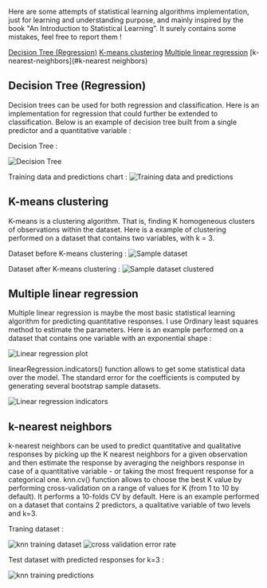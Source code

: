 Here are some attempts of statistical learning algorithms implementation, just for learning and understanding purpose, and mainly inspired by the book "An Introduction to Statistical Learning". It surely contains some mistakes, feel free to report them !

[Decision Tree (Regression)](#decision-tree-regression)
[K-means clustering](#k-means-clustering)
[Multiple linear regression](#multiple-linear-regression)
[k-nearest-neighbors](#k-nearest neighbors)

## Decision Tree (Regression)

Decision trees can be used for both regression and classification. Here is an implementation for regression that could further be extended to classification. Below is an example of decision tree built from a single predictor and a quantitative variable :

Decision Tree :

![Decision Tree](decisionTree/code1.png)

Training data and predictions chart :
![Training data and predictions](decisionTree/plot1.png)

## K-means clustering

K-means is a clustering algorithm. That is, finding K homogeneous clusters of observations within the dataset. Here is a example of clustering performed on a dataset that contains two variables, with k = 3.

Dataset before K-means clustering :
![Sample dataset](kmeans/plot1.png)

Dataset after K-means clustering :
![Sample dataset clustered](kmeans/plot2.png)

## Multiple linear regression

Multiple linear regression is maybe the most basic statistical learning algorithm for predicting quantitative responses. I use Ordinary least squares method to estimate the parameters. Here is an example performed on a dataset that contains one variable with an exponential shape :

![Linear regression plot](linearRegression/plot1.png)

linearRegression.indicators() function allows to get some statistical data over the model. The standard error for the coefficients is computed by generating several bootstrap sample datasets.

![Linear regression indicators](linearRegression/code1.png)

## k-nearest neighbors

k-nearest neighbors can be used to predict quantitative and qualitative responses by picking up the K nearest neighbors for a given observation and then estimate the response by averaging the neighbors response in case of a quantitative variable - or taking the most frequent response for a categorical one. 
knn.cv() function allows to choose the best K value by performing cross-validation on a range of values for K (from 1 to 10 by default). It performs a 10-folds CV by default.
Here is an example performed on a dataset that contains 2 predictors, a qualitative variable of two levels and k=3.

Traning dataset :

![knn training dataset](knn/plot1.png)
![cross validation error rate](knn/plot3.png)

Test dataset with predicted responses for k=3 :

![knn training predictions](knn/plot2.png)